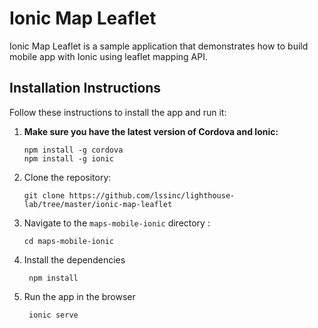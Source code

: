 # Ionic Map Leaflet

Ionic Map Leaflet is a sample application that demonstrates how to build mobile app with Ionic using leaflet mapping API. 

## Installation Instructions

Follow these instructions to install the app and run it:

1. **Make sure you have the latest version of Cordova and Ionic:**
    ```
    npm install -g cordova
    npm install -g ionic
    ```

1. Clone the repository:
    ```
    git clone https://github.com/lssinc/lighthouse-lab/tree/master/ionic-map-leaflet
    ```

1. Navigate to the `maps-mobile-ionic` directory :
    ```
    cd maps-mobile-ionic
    ```
  
 1. Install the dependencies
     ```
      npm install
     ```
  
 1. Run the app in the browser
     ```
      ionic serve
     ```

